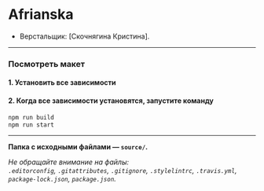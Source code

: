 # Afrianska

* Верстальщик: [Скочнягина Кристина].

---

### Посмотреть макет

#### 1. Установить все зависимости

#### 2. Когда все зависимости установятся, запустите команду
```sh 
npm run build
npm run start
```

---
**Папка с исходными файлами — `source/`.**

_Не обращайте внимание на файлы:_<br>
_`.editorconfig`, `.gitattributes`, `.gitignore`, `.stylelintrc`, `.travis.yml`, `package-lock.json`, `package.json`._
